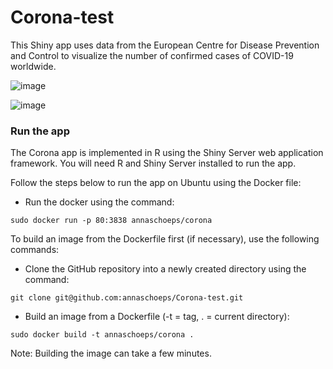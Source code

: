 # Corona-test

This Shiny app uses data from the European Centre for Disease Prevention and Control to visualize the number of confirmed cases of COVID-19 worldwide.

![image](https://user-images.githubusercontent.com/43906806/80989865-ceabd500-8e35-11ea-9eb1-ecb9c1c750b5.png)


![image](https://user-images.githubusercontent.com/43906806/80989745-a91ecb80-8e35-11ea-8f11-1e17195215c6.png)




### Run the app

The Corona app is implemented in R using the Shiny Server web application framework. You will need R and Shiny Server installed to run the app.

Follow the steps below to run the app on Ubuntu using the Docker file:

- Run the docker using the command:
```
sudo docker run -p 80:3838 annaschoeps/corona
```



To build an image from the Dockerfile first (if necessary), use the following commands:

- Clone the GitHub repository into a newly created directory using the command:
```
git clone git@github.com:annaschoeps/Corona-test.git
```

- Build an image from a Dockerfile (-t = tag, . = current directory):
```
sudo docker build -t annaschoeps/corona .
```
Note: Building the image can take a few minutes.
